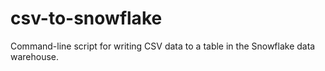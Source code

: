 # csv-to-snowflake
Command-line script for writing CSV data to a table in the Snowflake data warehouse.
